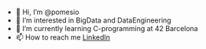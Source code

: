 - 👋 Hi, I’m @pomesio
- 👀 I’m interested in BigData and DataEngineering
- 🌱 I’m currently learning C-programming at 42 Barcelona
- 📫 How to reach me [LinkedIn](https://www.linkedin.com/in/jardelc/ "LinkedIn")

<!---
pomesio/pomesio is a ✨ special ✨ repository because its `README.md` (this file) appears on your GitHub profile.
You can click the Preview link to take a look at your changes.
--->
